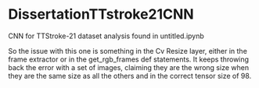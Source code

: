 # DissertationTTstroke21CNN
CNN for TTStroke-21 dataset analysis found in untitled.ipynb

So the issue with this one is something in the Cv Resize layer, either in the frame extractor or in the get_rgb_frames def statements. It keeps throwing back the error with a set of images, claiming they are the wrong size when they are the same size as all the others and in the correct tensor size of 98.
